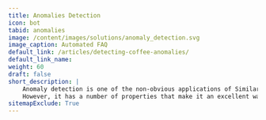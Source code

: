 ```yaml
---
title: Anomalies Detection
icon: bot
tabid: anomalies
image: /content/images/solutions/anomaly_detection.svg
image_caption: Automated FAQ
default_link: /articles/detecting-coffee-anomalies/
default_link_name: 
weight: 60
draft: false
short_description: |
    Anomaly detection is one of the non-obvious applications of Similarity Learning.
    However, it has a number of properties that make it an excellent way to [approach anomaly detection](/articles/detecting-coffee-anomalies/).
sitemapExclude: True
---
```

